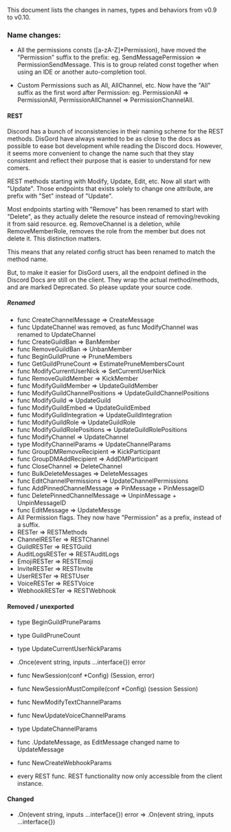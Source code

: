 This document lists the changes in names, types and behaviors from v0.9 to v0.10.


### Name changes:

 - All the permissions consts ([a-zA-Z]*Permission), have moved the "Permission" suffix to the prefix: eg. SendMessagePermission => PermissionSendMessage.
 This is to group related const together when using an IDE or another auto-completion tool.
 
 - Custom Permissions such as All, AllChannel, etc. Now have the "All" suffix as the first word after Permission: eg. PermissionAll => PermissionAll, PermissionAllChannel => PermissionChannelAll.

#### REST
Discord has a bunch of inconsistencies in their naming scheme for the REST methods. DisGord have always wanted to be as close to the docs as possible to ease bot development while reading the Discord docs. However, it seems more convenient to change the name such that they stay consistent and reflect their purpose that is easier to understand for new comers.

REST methods starting with Modify, Update, Edit, etc. Now all start with "Update". Those endpoints that exists solely to change one attribute, are prefix with "Set" instead of "Update".

Most endpoints starting with "Remove" has been renamed to start with "Delete", as they actually delete the resource instead of removing/revoking it from said resource. eg. RemoveChannel is a deletion, while RemoveMemberRole, removes the role from the member but does not delete it. This distinction matters.

This means that any related config struct has been renamed to match the method name.

But, to make it easier for DisGord users, all the endpoint defined in the Discord Docs are still on the client. They wrap the actual method/methods, and are marked Deprecated. So please update your source code.
 
##### Renamed
 - func CreateChannelMessage => CreateMessage
 - func UpdateChannel was removed, as func ModifyChannel was renamed to UpdateChannel
 - func CreateGuildBan => BanMember
 - func RemoveGuildBan => UnbanMember
 - func BeginGuildPrune => PruneMembers
 - func GetGuildPruneCount => EstimatePruneMembersCount
 - func ModifyCurrentUserNick => SetCurrentUserNick
 - func RemoveGuildMember => KickMember
 - func ModifyGuildMember => UpdateGuildMember
 - func ModifyGuildChannelPositions => UpdateGuildChannelPositions
 - func ModifyGuild => UpdateGuild
 - func ModifyGuildEmbed => UpdateGuildEmbed
 - func ModifyGuildIntegration => UpdateGuildIntegration
 - func ModifyGuildRole => UpdateGuildRole
 - func ModifyGuildRolePositions => UpdateGuildRolePositions
 - func ModifyChannel => UpdateChannel
 - type ModifyChannelParams => UpdateChannelParams
 - func GroupDMRemoveRecipient => KickParticipant
 - func GroupDMAddRecipient => AddDMParticipant
 - func CloseChannel => DeleteChannel
 - func BulkDeleteMessages => DeleteMessages
 - func EditChannelPermissions => UpdateChannelPermissions
 - func AddPinnedChannelMessage => PinMessage + PinMessageID
 - func DeletePinnedChannelMessage => UnpinMessage + UnpinMessageID
 - func EditMessage => UpdateMessge
 - All Permission flags. They now have "Permission" as a prefix, instead of a suffix.
 - RESTer => RESTMethods
 - ChannelRESTer => RESTChannel
 - GuildRESTer => RESTGuild
 - AuditLogsRESTer => RESTAuditLogs
 - EmojiRESTer => RESTEmoji
 - InviteRESTer => RESTInvite
 - UserRESTer => RESTUser
 - VoiceRESTer => RESTVoice
 - WebhookRESTer => RESTWebhook

#### Removed / unexported
 - type BeginGuildPruneParams
 - type GuildPruneCount
 - type UpdateCurrentUserNickParams
 - .Once(event string, inputs ...interface{}) error
 - func NewSession(conf *Config) (Session, error)
 - func NewSessionMustCompile(conf *Config) (session Session)
 - func NewModifyTextChannelParams
 - func NewUpdateVoiceChannelParams
 - type UpdateChannelParams
 - func .UpdateMessage, as EditMessage changed name to UpdateMessage
 - func NewCreateWebhookParams
 
 - every REST func. REST functionality now only accessible from the client instance.
 
 #### Changed
  - .On(event string, inputs ...interface{}) error => .On(event string, inputs ...interface{})
  